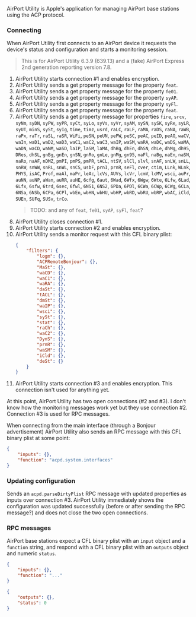 AirPort Utility is Apple's application for managing AirPort base stations using the ACP protocol.

### Connecting

When AirPort Utility first connects to an AirPort device it requests the device's status and configuration and starts a monitoring session.

> This is for AirPort Utility 6.3.9 (639.13) and a (fake) AirPort Express 2nd generation reporting version 7.8.

1. AirPort Utility starts connection #1 and enables encryption.
2. AirPort Utility sends a get property message for the property `feat`.
3. AirPort Utility sends a get property message for the property `fe01`.
4. AirPort Utility sends a get property message for the property `syAP`.
5. AirPort Utility sends a get property message for the property `syFl`.
6. AirPort Utility sends a get property message for the property `feat`.
7. AirPort Utility sends a get property message for properties `fire`, `srcv`, `syNm`, `syDN`, `syPW`, `syPR`, `syCt`, `syLo`, `syVs`, `syVr`, `syAM`, `sySN`, `sySK`, `syRe`, `syLR`, `syUT`, `minS`, `sySt`, `syIg`, `time`, `timz`, `usrd`, `raLC`, `raLF`, `raMA`, `raDS`, `raNA`, `raWB`, `raPx`, `raTr`, `raSL`, `raSR`, `WiFi`, `peSN`, `peUN`, `pePW`, `peSC`, `peAC`, `peID`, `peAO`, `waCV`, `waIn`, `waD1`, `waD2`, `waD3`, `waC1`, `waC2`, `waC3`, `waIP`, `waSM`, `waRA`, `waDC`, `waDS`, `waMA`, `waDN`, `waCD`, `waNM`, `waSD`, `laIP`, `laSM`, `laMA`, `dhBg`, `dhEn`, `dhSN`, `dhLe`, `dhMg`, `dh95`, `DRes`, `dhSL`, `gnBg`, `gnEn`, `gnSN`, `gnRo`, `gnLe`, `gnMg`, `gn95`, `naFl`, `naBg`, `naEn`, `naSN`, `naRo`, `naAF`, `nDMZ`, `pmPI`, `pmPS`, `pmPR`, `tACL`, `ntSV`, `slCl`, `slvl`, `snAF`, `snLW`, `snLL`, `snRW`, `snWW`, `snRL`, `snWL`, `snCS`, `usbF`, `prnI`, `prnR`, `seFl`, `cver`, `ctim`, `LLnk`, `WLnk`, `PHYS`, `isAC`, `Prof`, `maAl`, `maPr`, `leAc`, `lcVs`, `AUVs`, `lcVr`, `lcmV`, `lcMV`, `wsci`, `auPr`, `auNN`, `auNP`, `aWan`, `auRR`, `auHE`, `6cfg`, `6aut`, `6Wad`, `6Wfx`, `6Wgw`, `6Wte`, `6Lfw`, `6Lad`, `6Lfx`, `6sfw`, `6trd`, `6sec`, `6fwl`, `6NS1`, `6NS2`, `6PDa`, `6PDl`, `6CWa`, `6CWp`, `6CWg`, `6CLa`, `6NSa`, `6NSb`, `6CPa`, `6CPl`, `wbEn`, `wbHN`, `wbHU`, `wbHP`, `wbRD`, `wbRU`, `wbRP`, `wbAC`, `iCld`, `SUEn`, `SUFq`, `SUSv`, `trCo`.
    > TODO: and any of `feat`, `fe01`, `syAP`, `syFl`, `feat`?
8. AirPort Utility closes connection #1.
9. AirPort Utility starts connection #2 and enables encryption.
10. AirPort Utility sends a monitor request with this CFL binary plist:
    ```json
    {
        "filters": {
            "logm": {},
            "ACPRemoteBonjour": {},
            "MaSt": {},
            "waCD": {},
            "waC1": {},
            "waRA": {},
            "daSt": {},
            "tACL": {},
            "dmSt": {},
            "waIP": {},
            "wsci": {},
            "sySt": {},
            "stat": {},
            "raCh": {},
            "waC2": {},
            "DynS": {},
            "prnR": {},
            "waSM": {},
            "iCld": {},
            "deSt": {}
        }
    }
    ```
11. AirPort Utility starts connection #3 and enables encryption. This connection isn't used for anything yet.

At this point, AirPort Utility has two open connections (#2 and #3). I don't know how the monitoring messages work yet but they use connection #2. Connection #3 is used for RPC messages.

When connecting from the main interface (through a Bonjour advertisement) AirPort Utility also sends an RPC message with this CFL binary plist at some point:

```json
{
    "inputs": {},
    "function": "acpd.system.interfaces"
}
```

### Updating configuration

Sends an `acpd.parseDirtyPlist` RPC message with updated properties as inputs over connection #3. AirPort Utility immediately shows the configuration was updated successfully (before or after sending the RPC message?) and does not close the two open connections.

### RPC messages

AirPort base stations expect a CFL binary plist with an `input` object and a `function` string, and respond with a CFL binary plist with an `outputs` object and numeric `status`.

```json
{
    "inputs": {},
    "function": "..."
}
```
```json
{
    "outputs": {},
    "status": 0
}
```
